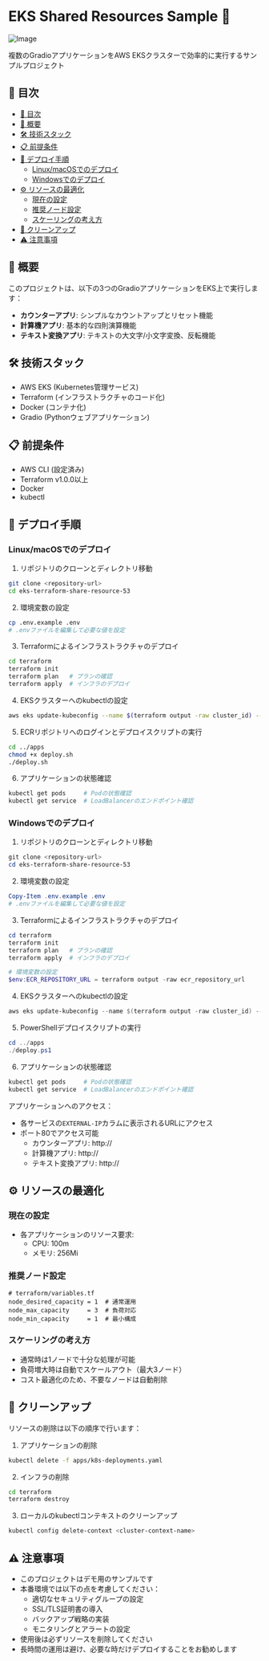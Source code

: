 # EKS Shared Resources Sample 🚀

![Image](https://github.com/user-attachments/assets/fd170d5c-8df4-4261-8e45-bd8e7a9a1511)

複数のGradioアプリケーションをAWS EKSクラスターで効率的に実行するサンプルプロジェクト

## 📑 目次
- [📑 目次](#-目次)
- [📱 概要](#-概要)
- [🛠️ 技術スタック](#️-技術スタック)
- [📋 前提条件](#-前提条件)
- [🚀 デプロイ手順](#-デプロイ手順)
  - [Linux/macOSでのデプロイ](#linuxmacosでのデプロイ)
  - [Windowsでのデプロイ](#windowsでのデプロイ)
- [⚙️ リソースの最適化](#️-リソースの最適化)
  - [現在の設定](#現在の設定)
  - [推奨ノード設定](#推奨ノード設定)
  - [スケーリングの考え方](#スケーリングの考え方)
- [🧹 クリーンアップ](#-クリーンアップ)
- [⚠️ 注意事項](#️-注意事項)

## 📱 概要

このプロジェクトは、以下の3つのGradioアプリケーションをEKS上で実行します：

- **カウンターアプリ**: シンプルなカウントアップとリセット機能
- **計算機アプリ**: 基本的な四則演算機能
- **テキスト変換アプリ**: テキストの大文字/小文字変換、反転機能

## 🛠️ 技術スタック

- AWS EKS (Kubernetes管理サービス)
- Terraform (インフラストラクチャのコード化)
- Docker (コンテナ化)
- Gradio (Pythonウェブアプリケーション)

## 📋 前提条件

- AWS CLI (設定済み)
- Terraform v1.0.0以上
- Docker
- kubectl

## 🚀 デプロイ手順

### Linux/macOSでのデプロイ

1. リポジトリのクローンとディレクトリ移動
```bash
git clone <repository-url>
cd eks-terraform-share-resource-53
```

2. 環境変数の設定
```bash
cp .env.example .env
# .envファイルを編集して必要な値を設定
```

3. Terraformによるインフラストラクチャのデプロイ
```bash
cd terraform
terraform init
terraform plan   # プランの確認
terraform apply  # インフラのデプロイ
```

4. EKSクラスターへのkubectlの設定
```bash
aws eks update-kubeconfig --name $(terraform output -raw cluster_id) --region $(terraform output -raw region)
```

5. ECRリポジトリへのログインとデプロイスクリプトの実行
```bash
cd ../apps
chmod +x deploy.sh
./deploy.sh
```

6. アプリケーションの状態確認
```bash
kubectl get pods     # Podの状態確認
kubectl get service  # LoadBalancerのエンドポイント確認
```

### Windowsでのデプロイ

1. リポジトリのクローンとディレクトリ移動
```powershell
git clone <repository-url>
cd eks-terraform-share-resource-53
```

2. 環境変数の設定
```powershell
Copy-Item .env.example .env
# .envファイルを編集して必要な値を設定
```

3. Terraformによるインフラストラクチャのデプロイ
```powershell
cd terraform
terraform init
terraform plan   # プランの確認
terraform apply  # インフラのデプロイ

# 環境変数の設定
$env:ECR_REPOSITORY_URL = terraform output -raw ecr_repository_url
```

4. EKSクラスターへのkubectlの設定
```powershell
aws eks update-kubeconfig --name $(terraform output -raw cluster_id) --region $(terraform output -raw region)
```

5. PowerShellデプロイスクリプトの実行
```powershell
cd ../apps
./deploy.ps1
```

6. アプリケーションの状態確認
```powershell
kubectl get pods     # Podの状態確認
kubectl get service  # LoadBalancerのエンドポイント確認
```

アプリケーションへのアクセス：
- 各サービスの`EXTERNAL-IP`カラムに表示されるURLにアクセス
- ポート80でアクセス可能
  - カウンターアプリ: http://<counter-service-url>
  - 計算機アプリ: http://<calculator-service-url>
  - テキスト変換アプリ: http://<text-service-url>

## ⚙️ リソースの最適化

### 現在の設定

- 各アプリケーションのリソース要求:
  - CPU: 100m
  - メモリ: 256Mi

### 推奨ノード設定

```hcl
# terraform/variables.tf
node_desired_capacity = 1  # 通常運用
node_max_capacity     = 3  # 負荷対応
node_min_capacity     = 1  # 最小構成
```

### スケーリングの考え方

- 通常時は1ノードで十分な処理が可能
- 負荷増大時は自動でスケールアウト（最大3ノード）
- コスト最適化のため、不要なノードは自動削除

## 🧹 クリーンアップ

リソースの削除は以下の順序で行います：

1. アプリケーションの削除
```bash
kubectl delete -f apps/k8s-deployments.yaml
```

2. インフラの削除
```bash
cd terraform
terraform destroy
```

3. ローカルのkubectlコンテキストのクリーンアップ
```bash
kubectl config delete-context <cluster-context-name>
```

## ⚠️ 注意事項

- このプロジェクトはデモ用のサンプルです
- 本番環境では以下の点を考慮してください：
  - 適切なセキュリティグループの設定
  - SSL/TLS証明書の導入
  - バックアップ戦略の実装
  - モニタリングとアラートの設定
- 使用後は必ずリソースを削除してください
- 長時間の運用は避け、必要な時だけデプロイすることをお勧めします
